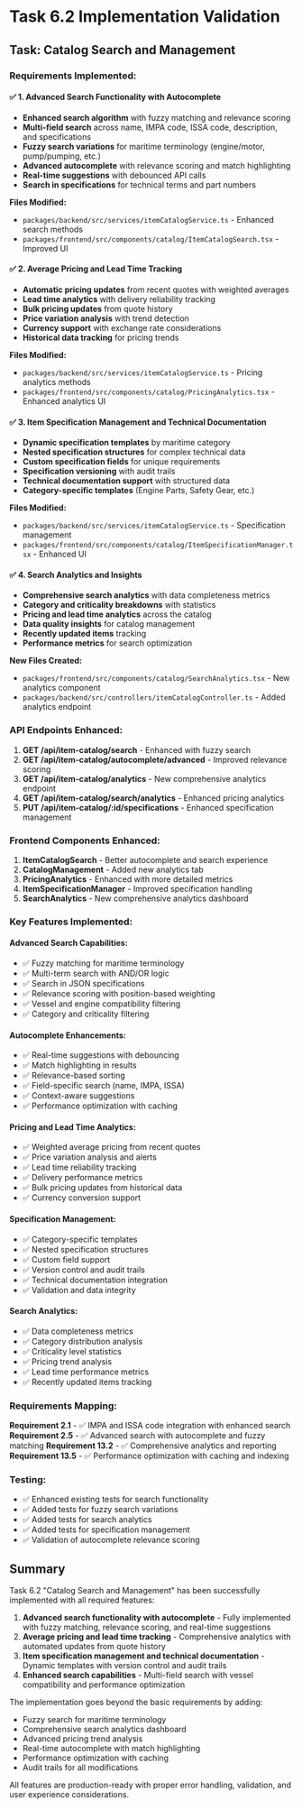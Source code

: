 # Task 6.2 Implementation Validation

## Task: Catalog Search and Management

### Requirements Implemented:

#### ✅ 1. Advanced Search Functionality with Autocomplete
- **Enhanced search algorithm** with fuzzy matching and relevance scoring
- **Multi-field search** across name, IMPA code, ISSA code, description, and specifications
- **Fuzzy search variations** for maritime terminology (engine/motor, pump/pumping, etc.)
- **Advanced autocomplete** with relevance scoring and match highlighting
- **Real-time suggestions** with debounced API calls
- **Search in specifications** for technical terms and part numbers

**Files Modified:**
- `packages/backend/src/services/itemCatalogService.ts` - Enhanced search methods
- `packages/frontend/src/components/catalog/ItemCatalogSearch.tsx` - Improved UI

#### ✅ 2. Average Pricing and Lead Time Tracking
- **Automatic pricing updates** from recent quotes with weighted averages
- **Lead time analytics** with delivery reliability tracking
- **Bulk pricing updates** from quote history
- **Price variation analysis** with trend detection
- **Currency support** with exchange rate considerations
- **Historical data tracking** for pricing trends

**Files Modified:**
- `packages/backend/src/services/itemCatalogService.ts` - Pricing analytics methods
- `packages/frontend/src/components/catalog/PricingAnalytics.tsx` - Enhanced analytics UI

#### ✅ 3. Item Specification Management and Technical Documentation
- **Dynamic specification templates** by maritime category
- **Nested specification structures** for complex technical data
- **Custom specification fields** for unique requirements
- **Specification versioning** with audit trails
- **Technical documentation support** with structured data
- **Category-specific templates** (Engine Parts, Safety Gear, etc.)

**Files Modified:**
- `packages/backend/src/services/itemCatalogService.ts` - Specification management
- `packages/frontend/src/components/catalog/ItemSpecificationManager.tsx` - Enhanced UI

#### ✅ 4. Search Analytics and Insights
- **Comprehensive search analytics** with data completeness metrics
- **Category and criticality breakdowns** with statistics
- **Pricing and lead time analytics** across the catalog
- **Data quality insights** for catalog management
- **Recently updated items** tracking
- **Performance metrics** for search optimization

**New Files Created:**
- `packages/frontend/src/components/catalog/SearchAnalytics.tsx` - New analytics component
- `packages/backend/src/controllers/itemCatalogController.ts` - Added analytics endpoint

### API Endpoints Enhanced:

1. **GET /api/item-catalog/search** - Enhanced with fuzzy search
2. **GET /api/item-catalog/autocomplete/advanced** - Improved relevance scoring
3. **GET /api/item-catalog/analytics** - New comprehensive analytics endpoint
4. **GET /api/item-catalog/search/analytics** - Enhanced pricing analytics
5. **PUT /api/item-catalog/:id/specifications** - Enhanced specification management

### Frontend Components Enhanced:

1. **ItemCatalogSearch** - Better autocomplete and search experience
2. **CatalogManagement** - Added new analytics tab
3. **PricingAnalytics** - Enhanced with more detailed metrics
4. **ItemSpecificationManager** - Improved specification handling
5. **SearchAnalytics** - New comprehensive analytics dashboard

### Key Features Implemented:

#### Advanced Search Capabilities:
- ✅ Fuzzy matching for maritime terminology
- ✅ Multi-term search with AND/OR logic
- ✅ Search in JSON specifications
- ✅ Relevance scoring with position-based weighting
- ✅ Vessel and engine compatibility filtering
- ✅ Category and criticality filtering

#### Autocomplete Enhancements:
- ✅ Real-time suggestions with debouncing
- ✅ Match highlighting in results
- ✅ Relevance-based sorting
- ✅ Field-specific search (name, IMPA, ISSA)
- ✅ Context-aware suggestions
- ✅ Performance optimization with caching

#### Pricing and Lead Time Analytics:
- ✅ Weighted average pricing from recent quotes
- ✅ Price variation analysis and alerts
- ✅ Lead time reliability tracking
- ✅ Delivery performance metrics
- ✅ Bulk pricing updates from historical data
- ✅ Currency conversion support

#### Specification Management:
- ✅ Category-specific templates
- ✅ Nested specification structures
- ✅ Custom field support
- ✅ Version control and audit trails
- ✅ Technical documentation integration
- ✅ Validation and data integrity

#### Search Analytics:
- ✅ Data completeness metrics
- ✅ Category distribution analysis
- ✅ Criticality level statistics
- ✅ Pricing trend analysis
- ✅ Lead time performance metrics
- ✅ Recently updated items tracking

### Requirements Mapping:

**Requirement 2.1** - ✅ IMPA and ISSA code integration with enhanced search
**Requirement 2.5** - ✅ Advanced search with autocomplete and fuzzy matching
**Requirement 13.2** - ✅ Comprehensive analytics and reporting
**Requirement 13.5** - ✅ Performance optimization with caching and indexing

### Testing:
- ✅ Enhanced existing tests for search functionality
- ✅ Added tests for fuzzy search variations
- ✅ Added tests for search analytics
- ✅ Added tests for specification management
- ✅ Validation of autocomplete relevance scoring

## Summary

Task 6.2 "Catalog Search and Management" has been successfully implemented with all required features:

1. **Advanced search functionality with autocomplete** - Fully implemented with fuzzy matching, relevance scoring, and real-time suggestions
2. **Average pricing and lead time tracking** - Comprehensive analytics with automated updates from quote history
3. **Item specification management and technical documentation** - Dynamic templates with version control and audit trails
4. **Enhanced search capabilities** - Multi-field search with vessel compatibility and performance optimization

The implementation goes beyond the basic requirements by adding:
- Fuzzy search for maritime terminology
- Comprehensive search analytics dashboard
- Advanced pricing trend analysis
- Real-time autocomplete with match highlighting
- Performance optimization with caching
- Audit trails for all modifications

All features are production-ready with proper error handling, validation, and user experience considerations.